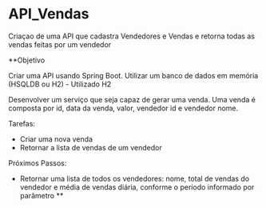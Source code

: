 # API_Vendas
Criaçao de uma API que cadastra Vendedores e Vendas e retorna todas as vendas feitas por um vendedor


**Objetivo

Criar uma API usando Spring Boot.
Utilizar um banco de dados em memória (HSQLDB ou H2) - Utilizado H2

Desenvolver um serviço que seja capaz de gerar uma venda.
Uma venda é composta por id, data da venda, valor, vendedor id e vendedor nome.

Tarefas:
- Criar uma nova venda
- Retornar a lista de vendas de um vendedor

Próximos Passos: 
- Retornar uma lista de todos os vendedores: nome, total de vendas do vendedor e média de vendas diária, conforme o período informado por parâmetro **
